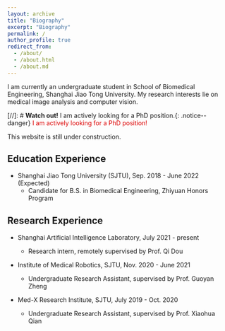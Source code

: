 ```yaml
---
layout: archive
title: "Biography"
excerpt: "Biography"
permalink: /
author_profile: true
redirect_from:
  - /about/
  - /about.html
  - /about.md
---
```


I am currently an undergraduate student in School of Biomedical Engineering, Shanghai Jiao Tong University. My research interests lie on medical image analysis and computer vision.

[//]: # **Watch out!** I am actively looking for a PhD position.{: .notice--danger}
<font color="#dd0000">I am actively looking for a PhD position!</font>

This website is still under construction.

## Education Experience
* Shanghai Jiao Tong University (SJTU), Sep. 2018 - June 2022 (Expected)
  * Candidate for B.S. in Biomedical Engineering, Zhiyuan Honors Program

## Research Experience
* Shanghai Artificial Intelligence Laboratory, July 2021 - present
  * Research intern, remotely supervised by Prof. Qi Dou

* Institute of Medical Robotics, SJTU, Nov. 2020 - June 2021
  * Undergraduate Research Assistant, supervised by Prof. Guoyan Zheng

* Med-X Research Institute, SJTU, July 2019 - Oct. 2020
  * Undergraduate Research Assistant, supervised by Prof. Xiaohua Qian
